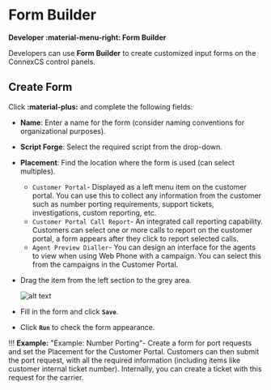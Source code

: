 # Form Builder
**Developer :material-menu-right: Form Builder**

Developers can use **Form Builder** to create customized input forms on the ConnexCS control panels.

## Create Form
Click **:material-plus:** and complete the following fields:

+ **Name**: Enter a name for the form (consider naming conventions for organizational purposes).
+ **Script Forge**: Select the required script from the drop-down.
+ **Placement**: Find the location where the form is used (can select multiples).
    + `Customer Portal`- Displayed as a left menu item on the customer portal. You can use this to collect any information from the customer such as number porting requirements, support tickets, investigations, custom reporting, etc.
    + `Customer Portal Call Report`- An integrated call reporting capability. Customers can select one or more calls to report on the customer portal, a form appears after they click to report selected calls.
    + `Agent Preview Dialler`- You can design an interface for the agents to view when using Web Phone with a campaign. You can select this from the campaigns in the Customer Portal.
+ Drag the item from the left section to the grey area.

    ![alt text][edit-formbuilder]

+ Fill in the form and click **`Save`**.
+ Click **`Run`** to check the form appearance.

!!! **Example:** "Example: Number Porting"-
    Create a form for port requests and set the Placement for the Customer Portal. Customers can then submit the port request, with all the required information (including items like customer internal ticket number). Internally, you can create a ticket with this request for the carrier.  

[edit-formbuilder]: /developers/img/edit-formbuilder.png "New Form"
